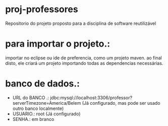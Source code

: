 # proj-professores
Repositorio do projeto proposto para a disciplina de software reutilizável 

# para importar o projeto.:
importar no eclipse ou ide de preferencia, como um projeto maven. ao final disto, ele criará um projeto importando todas as dependencias
necessárias. 

# banco de dados.: 
<ul>
<li>URL do BANCO .: jdbc:mysql://localhost:3306/professor?serverTimezone=America/Belem (Já configurado, mas pode ser usado outro banco localmente)</li>
<li>USUARIO.: root (Já configurado)</li>
<li>SENHA.: em branco</li>
</ul>

